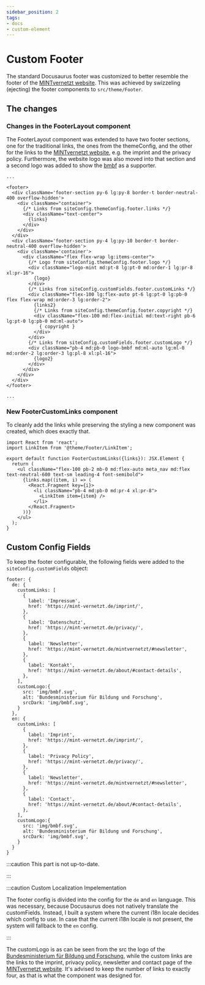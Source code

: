 ```yaml
---
sidebar_position: 2
tags:
- docs
- custom-element
---
```


# Custom Footer
The standard Docusaurus footer was customized to better resemble the footer of the [MINTvernetzt website](https://mint-vernetzt.de/). This
was achieved by swizzeling (ejecting) the footer components to `src/theme/Footer`.

## The changes

### Changes in the FooterLayout component
The FooterLayout component was extended to have two footer sections, one for the traditional links, the ones from the themeConfig,
and the other for the links to the [MINTvernetzt website](https://mint-vernetzt.de/), e.g. the imprint and the privacy policy. Furthermore,
the website logo was also moved into that section and a second logo was added to show the [bmbf](https://bmbf.de) as a supporter.

```tsx
...

<footer>
  <div className='footer-section py-6 lg:py-8 border-t border-neutral-400 overflow-hidden'>
    <div className="container">
      {/* Links from siteConfig.themeConfig.footer.links */}
      <div className="text-center">
        {links}
      </div>
    </div>
  </div>
  <div className='footer-section py-4 lg:py-10 border-t border-neutral-400 overflow-hidden'>
    <div className='container'>
      <div className="flex flex-wrap lg:items-center">
        {/* Logo from siteConfig.themeConfig.footer.logo */}
        <div className="logo-mint md:pt-8 lg:pt-0 md:order-1 lg:pr-8 xl:pr-16">
          {logo}
        </div>
        {/* Links from siteConfig.customFields.footer.customLinks */}
        <div className="flex-100 lg:flex-auto pt-6 lg:pt-0 lg:pb-0 flex flex-wrap md:order-3 lg:order-2">
          {links2}
          {/* Links from siteConfig.themeConfig.footer.copyright */}
          <div className="flex-100 md:flex-initial md:text-right pb-6 lg:pt-0 lg:pb-0 md:ml-auto">
            { copyright }
          </div>
        </div>
        {/* Links from siteConfig.customFields.footer.customLogo */}
        <div className="pb-4 md:pb-0 logo-bmbf md:ml-auto lg:ml-0 md:order-2 lg:order-3 lg:pl-8 xl:pl-16">
          {logo2}
        </div>
      </div>
    </div>
  </div>
</footer>

...
```

### New FooterCustomLinks component
To cleanly add the links while preserving the styling a new component was created, which does exactly that.

```tsx
import React from 'react';
import LinkItem from '@theme/Footer/LinkItem';

export default function FooterCustomLinks({links}): JSX.Element {
  return (
    <ul className="flex-100 pb-2 mb-0 md:flex-auto meta_nav md:flex text-neutral-600 text-sm leading-4 font-semibold">
      {links.map((item, i) => (
        <React.Fragment key={i}>
          <li className="pb-4 md:pb-0 md:pr-4 xl:pr-8">
            <LinkItem item={item} />
          </li>
        </React.Fragment>
      ))}
    </ul>
  );
}
```

## Custom Config Fields
To keep the footer configurable, the following fields were added to the `siteConfig.customFields` object:

```
footer: {
  de: {
    customLinks: [
      {
        label: 'Impressum',
        href: 'https://mint-vernetzt.de/imprint/',
      },
      {
        label: 'Datenschutz',
        href: 'https://mint-vernetzt.de/privacy/',
      },
      {
        label: 'Newsletter',
        href: 'https://mint-vernetzt.de/mintvernetzt/#newsletter',
      },
      {
        label: 'Kontakt',
        href: 'https://mint-vernetzt.de/about/#contact-details',
      },
    ],
    customLogo:{
      src: 'img/bmbf.svg',
      alt: 'Bundesministerium für Bildung und Forschung',
      srcDark: 'img/bmbf.svg',
    }
  },
  en: {
    customLinks: [
      {
        label: 'Imprint',
        href: 'https://mint-vernetzt.de/imprint/',
      },
      {
        label: 'Privacy Policy',
        href: 'https://mint-vernetzt.de/privacy/',
      },
      {
        label: 'Newsletter',
        href: 'https://mint-vernetzt.de/mintvernetzt/#newsletter',
      },
      {
        label: 'Contact',
        href: 'https://mint-vernetzt.de/about/#contact-details',
      },
    ],
    customLogo:{
      src: 'img/bmbf.svg',
      alt: 'Bundesministerium für Bildung und Forschung',
      srcDark: 'img/bmbf.svg',
    }
  }
}
```

:::caution This part is not up-to-date.

:::

:::caution Custom Localization Impelementation

The footer config is divided into the config for the `de` and `en` language. This was necessary, because Docusaurus does not natively translate the customFields.
Instead, I built a system where the current i18n locale decides which config to use. In case that the current i18n locale is not present, the
system will fallback to the `en` config.

:::

The customLogo is as can be seen from the src the logo of the [Bundesministerium für Bildung und Forschung](https://www.bmbf.de/), while
the custom links are the links to the imprint, privacy policy, newsletter and contact page of the [MINTvernetzt website](https://mint-vernetzt.de/).
It's advised to keep the number of links to exactly four, as that is what the component was designed for.